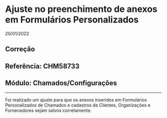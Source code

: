 # Ajuste no preenchimento de anexos em Formulários Personalizados
20/01/2022
## Correção
## Referência: CHM58733
## Módulo: Chamados/Configurações
***

Foi realizado um ajuste para que os anexos inseridos em Formulários Personalizados de Chamados e cadastros de Clientes, Organizações e Fornecedores sejam salvos corretamente.
